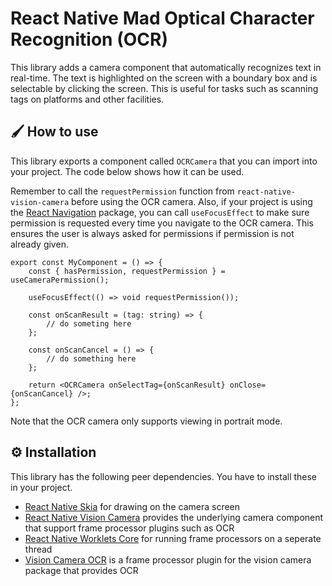 # React Native Mad Optical Character Recognition (OCR)

This library adds a camera component that automatically recognizes text in real-time. The text is
highlighted on the screen with a boundary box and is selectable by clicking the screen. This is
useful for tasks such as scanning tags on platforms and other facilities.

## 🖌️ How to use

This library exports a component called `OCRCamera` that you can import into your project. The code
below shows how it can be used.

Remember to call the `requestPermission` function from `react-native-vision-camera` before using the
OCR camera. Also, if your project is using the [React Navigation](https://reactnavigation.org/)
package, you can call `useFocusEffect` to make sure permission is requested every time you navigate
to the OCR camera. This ensures the user is always asked for permissions if permission is not
already given.

```tsx
export const MyComponent = () => {
    const { hasPermission, requestPermission } = useCameraPermission();

    useFocusEffect(() => void requestPermission());

    const onScanResult = (tag: string) => {
        // do someting here
    };

    const onScanCancel = () => {
        // do something here
    };

    return <OCRCamera onSelectTag={onScanResult} onClose={onScanCancel} />;
};
```

Note that the OCR camera only supports viewing in portrait mode.

## ⚙️ Installation

This library has the following peer dependencies. You have to install these in your project.

-   [React Native Skia](https://shopify.github.io/react-native-skia/) for drawing on the camera
    screen
-   [React Native Vision Camera](https://github.com/mrousavy/react-native-vision-camera) provides
    the underlying camera component that support frame processor plugins such as OCR
-   [React Native Worklets Core](https://github.com/margelo/react-native-worklets-core) for running
    frame processors on a seperate thread
-   [Vision Camera OCR](https://github.com/ismaelsousa/vision-camera-ocr#readme) is a frame
    processor plugin for the vision camera package that provides OCR

